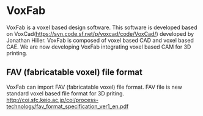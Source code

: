 # VoxFab
VoxFab is a voxel based design software. This software is developed based on VoxCad(https://svn.code.sf.net/p/voxcad/code/VoxCad/) developed by Jonathan Hiller. 
VoxFab is composed of voxel based CAD and voxel based CAE. We are now developing VoxFab integrating voxel based CAM for 3D printing.

## FAV (fabricatable voxel) file format
VoxFab can import FAV (fabricatable voxel) file format. FAV file is new standard voxel based file format for 3D priting.
http://coi.sfc.keio.ac.jp/coi/process-technology/fav_format_specification_ver1_en.pdf
